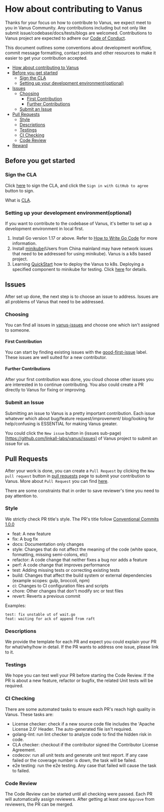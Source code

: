 # How about contributing to Vanus

Thanks for your focus on how to contribute to Vanus, we expect meet to you in Vanus Community. Any contributions including but 
not only like submit issue/codebase/docs/tests/blogs are welcomed. Contributions to Vanus project are expected to adhere our
[Code of Conduct](CODE-OF-CONDUCT.md).

This document outlines some conventions about development workflow, commit message formatting, contact points and other
resources to make it easier to get your contribution accepted.

<!-- TOC -->
- [How about contributing to Vanus](#how-about-contributing-to-vanus)
- [Before you get started](#before-you-get-started)
  - [Sign the CLA](#sign-the-cla)
  - [Setting up your development environment(optional)](#setting-up-your-development-environmentoptional)
- [Issues](#issues)
  - [Choosing](#choosing)
    - [First Contribution](#first-contribution)
    - [Further Contributions](#further-contributions)
  - [Submit an Issue](#submit-an-issue)
- [Pull Requests](#pull-requests)
  - [Style](#style)
  - [Descriptions](#descriptions)
  - [Testings](#testings)
  - [CI Checking](#ci-checking)
  - [Code Review](#code-review)
- [Reward](#reward)
<!-- /TOC -->

## Before you get started

### Sign the CLA
Click [here](https://cla-assistant.io/linkall-labs/vanus) to sign the CLA, and click the `Sign in with GitHub to agree` button to sign.

What is [CLA](https://en.wikipedia.org/wiki/Contributor_License_Agreement).

### Setting up your development environment(optional)
If you want to contribute to the codebase of Vanus, it's better to set up a development environment in local first.

1. Install Go version 1.17 or above. Refer to [How to Write Go Code](https://go.dev/doc/code) for more information.
2. Install [minikube](https://minikube.sigs.k8s.io/docs/start/)(Users from China mainland may have network issues that need to be addressed for using minikube). 
Vanus is a k8s based project.
3. Learning [QuickStart](https://docs.linkall.com/getting-started/quick-start) how to deploy the Vanus to k8s. Deploying a specified component to minikube for testing. 
Click [here](#) for details.

## Issues
After set up done, the next step is to choose an issue to address. Issues are all problems of Vanus that need to be addressed.

### Choosing
You can find all issues in [vanus-issues](https://github.com/linkall-labs/vanus/issues) and choose one which isn't
assigned to someone.

#### First Contribution
You can start by finding existing issues with the 
[good-first-issue](https://github.com/linkall-labs/vanus/issues?q=is%3Aopen+is%3Aissue+label%3A"good+first+issue") label. 
These issues are well suited for a new contributor.

#### Further Contributions
After your first contribution was done, you cloud choose other issues you are interested in to continue contributing. You also
could create a PR directly to Vanus for fixing or improving.

### Submit an Issue
Submitting an issue to Vanus is a pretty important contribution. Each issue whatever which about bug/feature request/improvement/
blog/looking for help/confusing is ESSENTIAL for making Vanus greater.

You could click the `New issue` button in (issues sub-page)[https://github.com/linkall-labs/vanus/issues] of Vanus project to 
submit an issue for us.

## Pull Requests
After your work is done, you can create a `Pull Request` by clicking the `New pull request` button in
[pull requests](https://github.com/linkall-labs/vanus/pulls) page to submit your contribution to Vanus.
More about `Pull Request` you can find [here](https://docs.github.com/en/pull-requests/collaborating-with-pull-requests).

There are some constraints that in order to save reviewer's time you need to pay attention to.

### Style
We strictly check PR title's style. The PR's title follow [Conventional Commits 1.0.0](https://www.conventionalcommits.org/en/v1.0.0/)

- feat: A new feature
- fix: A bug fix
- docs: Documentation only changes
- style: Changes that do not affect the meaning of the code (white space, formatting, missing semi-colons, etc)
- refactor: A code change that neither fixes a bug nor adds a feature
- perf: A code change that improves performance
- test: Adding missing tests or correcting existing tests
- build: Changes that affect the build system or external dependencies (example scopes: gulp, broccoli, npm)
- ci: Changes to CI configuration files and scripts
- chore: Other changes that don't modify src or test files
- revert: Reverts a previous commit

Examples:

```text
test: fix unstable ut of wait.go 
feat: waiting for ack of append from raft
```

### Descriptions
We provide the template for each PR and expect you could explain your PR for what/why/how in detail. 
If the PR wants to address one issue, please link to it.

### Testings
We hope you can test well your PR before starting the Code Review. If the PR is about a new feature, refactor or bugfix, the related
Unit tests will be required.

### CI Checking
There are some automated tasks to ensure each PR's reach high quality in Vanus. These tasks are:
- License checker: check if a new source code file includes the 'Apache License 2.0' Header. The auto-generated file isn't required.
- golang-lint: run lint checker to analyze code to find the hidden risk in code.
- CLA checker: checkout if the contributor signed the Contributor License Agreement.
- codecov: run all unit tests and generate unit test report. If any case failed or the coverage number is down, the task will be failed.
- e2e testing: run the e2e testing. Any case that failed will cause the task to failed.

### Code Review
The Code Review can be started until all checking were passed. Each PR will automatically assign reviewers. After getting 
at least one `Approve` from reviewers, the PR can be merged.
